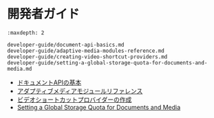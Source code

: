 # 開発者ガイド

```{toctree}
:maxdepth: 2

developer-guide/document-api-basics.md
developer-guide/adaptive-media-modules-reference.md
developer-guide/creating-video-shortcut-providers.md
developer-guide/setting-a-global-storage-quota-for-documents-and-media.md
```

- [ドキュメントAPIの基本](./developer-guide/document-api-basics.md)
- [アダプティブメディアモジュールリファレンス](./developer-guide/adaptive-media-modules-reference.md)
- [ビデオショートカットプロバイダーの作成](./developer-guide/creating-video-shortcut-providers.md)
- [Setting a Global Storage Quota for Documents and Media](./developer-guide/setting-a-global-storage-quota-for-documents-and-media.md)
